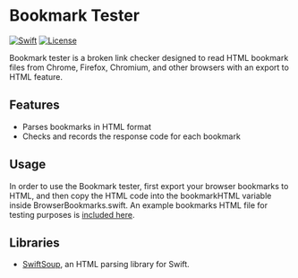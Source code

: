 # Bookmark Tester

 [![Swift](https://img.shields.io/badge/Swift-5.1-orange.svg)](https://swift.org)
 [![License](https://img.shields.io/badge/License-GPL-red.svg)](https://www.gnu.org/licenses/gpl-3.0.en.html)

Bookmark tester is a broken link checker designed to read HTML bookmark files from Chrome, Firefox, Chromium, and other browsers with an export to HTML feature.

## Features

* Parses bookmarks in HTML format
* Checks and records the response code for each bookmark

## Usage

In order to use the Bookmark tester, first export your browser bookmarks to HTML, and then copy the HTML code into the bookmarkHTML variable inside BrowserBookmarks.swift. An example bookmarks HTML file for testing purposes is [included here](https://github.com/markjamesm/bookmark-tester/blob/master/samplebookmarks.html).

## Libraries

* [SwiftSoup](https://github.com/scinfu/SwiftSoup), an HTML parsing library for Swift.
